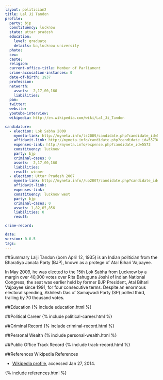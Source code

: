 ```yaml
---
layout: politician2
title: Lal Ji Tandon
profile: 
  party: bjp
  constituency: lucknow
  state: uttar pradesh
  education: 
    level: graduate
    details: ba,lucknow university
  photo: 
  sex: 
  caste: 
  religion: 
  current-office-title: Member of Parliament
  crime-accusation-instances: 0
  date-of-birth: 1937
  profession: 
  networth: 
    assets:  2,17,00,160
    liabilities: 
  pan: 
  twitter: 
  website: 
  youtube-interview: 
  wikipedia: http://en.wikipedia.com/wiki/Lal_Ji_Tandon

candidature: 
  - election: Lok Sabha 2009
    myneta-link: http://myneta.info/ls2009/candidate.php?candidate_id=5573
    affidavit-link: http://myneta.info/candidate.php?candidate_id=5573&scan=original
    expenses-link: http://myneta.info/expense.php?candidate_id=5573
    constituency: lucknow 
    party: bjp
    criminal-cases: 0
    assets:  2,17,00,160
    liabilities: 
    result: winner 
  - election: Uttar Pradesh 2007
    myneta-link: http://myneta.info//up2007/candidate.php?candidate_id=169
    affidavit-link: 
    expenses-link: 
    constituency: lucknow west 
    party: bjp
    criminal-cases: 0
    assets: 1,82,05,856
    liabilities: 0
    result:  

crime-record: 

date: 
version: 0.0.5
tags: 
---
```

##Summary
Lalji Tandon (born April 12, 1935) is an Indian politician from the Bharatiya Janata Party (BJP), known as a protege of Atal Bihari Vajpayee.

In May 2009, he was elected to the 15th Lok Sabha from Lucknow by a margin over 40,000 votes over Rita Bahuguna Joshi of Indian National Congress, the seat was earlier held by former BJP President, Atal Bihari Vajpayee since 1991, for four consecutive terms. Despite an enormous electoral spending, Akhilesh Das of Samajwadi Party (SP) polled third, trailing by 70 thousand votes.


##Education
{% include education.html %}


##Political Career
{% include political-career.html %}


##Criminal Record
{% include criminal-record.html %}


##Personal Wealth
{% include personal-wealth.html %}


##Public Office Track Record
{% include track-record.html %}


##References
Wikipedia References
- [Wikipedia profile]({{page.profile.wikipedia}}), accessed Jan 27, 2014.



{% include references.html %}